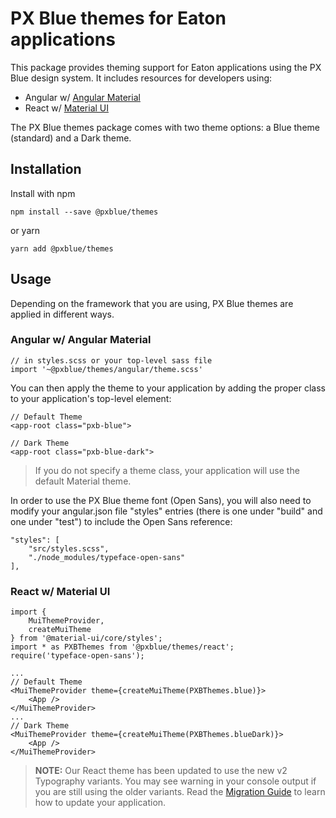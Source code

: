 # PX Blue themes for Eaton applications
This package provides theming support for Eaton applications using the PX Blue design system. It includes resources for developers using:
* Angular w/ [Angular Material](https://www.npmjs.com/package/@angular/material)
* React w/ [Material UI](https://www.npmjs.com/package/@material-ui/core)

The PX Blue themes package comes with two theme options: a Blue theme (standard) and a Dark theme.

## Installation
Install with npm
```
npm install --save @pxblue/themes
```
or yarn
```
yarn add @pxblue/themes
```

## Usage
Depending on the framework that you are using, PX Blue themes are applied in different ways.

### Angular w/ Angular Material
```
// in styles.scss or your top-level sass file
import '~@pxblue/themes/angular/theme.scss'
```

You can then apply the theme to your application by adding the proper class to your application's top-level element:
```
// Default Theme
<app-root class="pxb-blue">

// Dark Theme
<app-root class="pxb-blue-dark">
```
> If you do not specify a theme class, your application will use the default Material theme.

In order to use the PX Blue theme font (Open Sans), you will also need to modify your angular.json file "styles" entries (there is one under "build" and one under "test") to include the Open Sans reference:
```
"styles": [
    "src/styles.scss",
    "./node_modules/typeface-open-sans"
],
```


### React w/ Material UI
```
import { 
    MuiThemeProvider, 
    createMuiTheme 
} from '@material-ui/core/styles';
import * as PXBThemes from '@pxblue/themes/react';
require('typeface-open-sans');

...
// Default Theme
<MuiThemeProvider theme={createMuiTheme(PXBThemes.blue)}>
    <App />
</MuiThemeProvider>
...
// Dark Theme
<MuiThemeProvider theme={createMuiTheme(PXBThemes.blueDark)}>
    <App />
</MuiThemeProvider>
```
>**NOTE:** Our React theme has been updated to use the new v2 Typography variants. You may see warning in your console output if you are still using the older variants. Read the [Migration Guide](https://material-ui.com/style/typography/#migration-to-typography-v2) to learn how to update your application.
